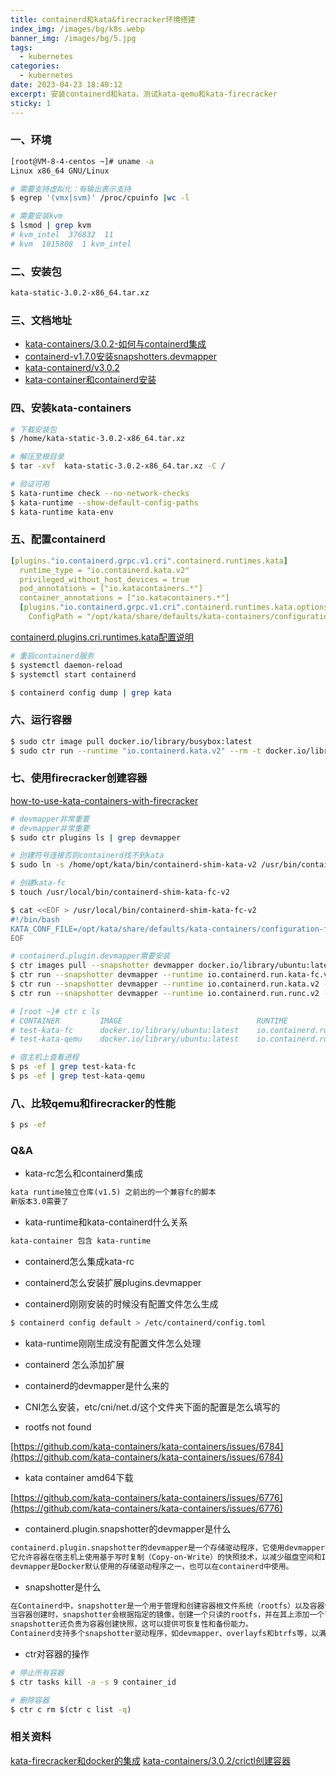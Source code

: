 ```yaml
---
title: containerd和kata&firecracker环境搭建
index_img: /images/bg/k8s.webp
banner_img: /images/bg/5.jpg
tags:
  - kubernetes
categories:
  - kubernetes
date: 2023-04-23 18:40:12
excerpt: 安装containerd和kata，测试kata-qemu和kata-firecracker
sticky: 1
---
```


### 一、环境

``` bash
[root@VM-8-4-centos ~]# uname -a
Linux x86_64 GNU/Linux

# 需要支持虚拟化：有输出表示支持
$ egrep '(vmx|svm)' /proc/cpuinfo |wc -l

# 需要安装kvm
$ lsmod | grep kvm
# kvm_intel  376832  11
# kvm  1015808  1 kvm_intel
```

### 二、安装包

``` txt
kata-static-3.0.2-x86_64.tar.xz
```

### 三、文档地址

- [kata-containers/3.0.2-如何与containerd集成](https://github.com/kata-containers/kata-containers/blob/3.0.2/docs/how-to/containerd-kata.md)
- [containerd-v1.7.0安装snapshotters.devmapper](https://github.com/containerd/containerd/blob/v1.7.0/docs/snapshotters/devmapper.md)
- [kata-containerd/v3.0.2](https://github.com/kata-containers/kata-containers/releases/tag/3.0.2)
- [kata-container和containerd安装](https://github.com/kata-containers/kata-containers/blob/main/docs/install/container-manager/containerd/containerd-install.md)


### 四、安装kata-containers

``` bash
# 下载安装包
$ /home/kata-static-3.0.2-x86_64.tar.xz

# 解压至根目录
$ tar -xvf  kata-static-3.0.2-x86_64.tar.xz -C /

# 验证可用
$ kata-runtime check --no-network-checks
$ kata-runtime --show-default-config-paths
$ kata-runtime kata-env
```

### 五、配置containerd

``` yml
[plugins."io.containerd.grpc.v1.cri".containerd.runtimes.kata]
  runtime_type = "io.containerd.kata.v2"
  privileged_without_host_devices = true
  pod_annotations = ["io.katacontainers.*"]
  container_annotations = ["io.katacontainers.*"]
  [plugins."io.containerd.grpc.v1.cri".containerd.runtimes.kata.options]
    ConfigPath = "/opt/kata/share/defaults/kata-containers/configuration.toml"
```
[containerd.plugins.cri.runtimes.kata配置说明](https://github.com/kata-containers/kata-containers/blob/main/docs/how-to/containerd-kata.md#kata-containers-as-a-runtimeclass)

``` bash
# 重启containerd服务
$ systemctl daemon-reload
$ systemctl start containerd 
```

``` bash 
$ containerd config dump | grep kata
```

### 六、运行容器

``` bash
$ sudo ctr image pull docker.io/library/busybox:latest
$ sudo ctr run --runtime "io.containerd.kata.v2" --rm -t docker.io/library/busybox:latest test-kata uname -r
```

### 七、使用firecracker创建容器


[how-to-use-kata-containers-with-firecracker](https://github.com/kata-containers/kata-containers/blob/3.0.2/docs/how-to/how-to-use-kata-containers-with-firecracker.md)

``` bash
# devmapper非常重要
# devmapper非常重要
$ sudo ctr plugins ls | grep devmapper

# 创建符号连接否则containerd找不到kata
$ sudo ln -s /home/opt/kata/bin/containerd-shim-kata-v2 /usr/bin/containerd-shim-kata-v2
```

``` bash
# 创建kata-fc
$ touch /usr/local/bin/containerd-shim-kata-fc-v2

$ cat <<EOF > /usr/local/bin/containerd-shim-kata-fc-v2
#!/bin/bash
KATA_CONF_FILE=/opt/kata/share/defaults/kata-containers/configuration-fc.toml /opt/kata/bin/containerd-shim-kata-v2 $@
EOF
```

``` bash
# containerd.plugin.devmapper需要安装
$ ctr images pull --snapshotter devmapper docker.io/library/ubuntu:latest
$ ctr run --snapshotter devmapper --runtime io.containerd.run.kata-fc.v2 -t --rm docker.io/library/ubuntu:latest test-kata-fc
$ ctr run --snapshotter devmapper --runtime io.containerd.run.kata.v2 -t --rm docker.io/library/ubuntu:latest test-kata-qemu
$ ctr run --snapshotter devmapper --runtime io.containerd.run.runc.v2 -t --rm docker.io/library/ubuntu:latest test-kata-runc

# [root ~]# ctr c ls
# CONTAINER         IMAGE                              RUNTIME                         
# test-kata-fc      docker.io/library/ubuntu:latest    io.containerd.run.kata-fc.v2    
# test-kata-qemu    docker.io/library/ubuntu:latest    io.containerd.run.kata.v2  
```

``` bash
# 宿主机上查看进程
$ ps -ef | grep test-kata-fc
$ ps -ef | grep test-kata-qemu
```

### 八、比较qemu和firecracker的性能

``` bash
$ ps -ef
```

### Q&A

- kata-rc怎么和containerd集成

``` txt
kata runtime独立仓库(v1.5) 之前出的一个兼容fc的脚本
新版本3.0需要了
```

- kata-runtime和kata-containerd什么关系

``` txt
kata-container 包含 kata-runtime
```

- containerd怎么集成kata-rc

- containerd怎么安装扩展plugins.devmapper

- containerd刚刚安装的时候没有配置文件怎么生成

``` bash
$ containerd config default > /etc/containerd/config.toml
```
- kata-runtime刚刚生成没有配置文件怎么处理
- containerd 怎么添加扩展
- containerd的devmapper是什么来的
- CNI怎么安装，etc/cni/net.d/这个文件夹下面的配置是怎么填写的

- rootfs not found

[https://github.com/kata-containers/kata-containers/issues/6784](https://github.com/kata-containers/kata-containers/issues/6784)

- kata container amd64下载

[https://github.com/kata-containers/kata-containers/issues/6776](https://github.com/kata-containers/kata-containers/issues/6776)

- containerd.plugin.snapshotter的devmapper是什么

``` txt
containerd.plugin.snapshotter的devmapper是一个存储驱动程序，它使用devmapper技术在宿主机上创建镜像和容器快照。
它允许容器在宿主机上使用基于写时复制（Copy-on-Write）的快照技术，以减少磁盘空间和I/O使用。
devmapper是Docker默认使用的存储驱动程序之一，也可以在containerd中使用。
```

- snapshotter是什么

``` txt
在Containerd中，snapshotter是一个用于管理和创建容器根文件系统（rootfs）以及容器快照的组件。
当容器创建时，snapshotter会根据指定的镜像，创建一个只读的rootfs，并在其上添加一个可写层，以允许容器进行修改。
snapshotter还负责为容器创建快照，这可以提供可恢复性和备份能力。
Containerd支持多个snapshotter驱动程序，如devmapper、overlayfs和btrfs等，以满足不同的需求和环境。
```

- ctr对容器的操作

``` bash
# 停止所有容器
$ ctr tasks kill -a -s 9 container_id

# 删除容器
$ ctr c rm $(ctr c list -q)
```


### 相关资料

[kata-firecracker和docker的集成](https://github.com/kata-containers/documentation/wiki/Initial-release-of-Kata-Containers-with-Firecracker-support)
[kata-containers/3.0.2/crictl创建容器](https://github.com/kata-containers/kata-containers/blob/3.0.2/docs/how-to/run-kata-with-crictl.md)
